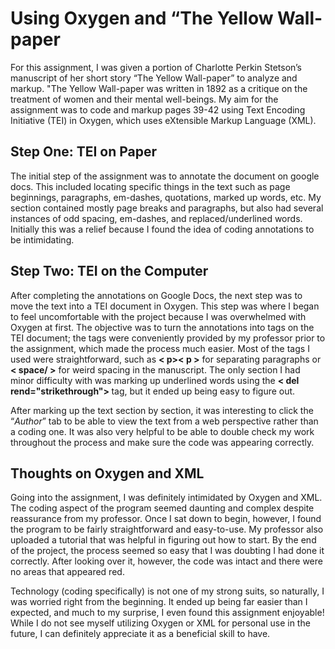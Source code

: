 # Using Oxygen and “The Yellow Wall-paper
For this assignment, I was given a portion of Charlotte Perkin Stetson’s manuscript of her short story “The Yellow Wall-paper” to analyze and markup. "The Yellow Wall-paper was written in 1892 as a critique on the treatment of women and their mental well-beings. My aim for the assignment was to code and markup pages 39-42 using Text Encoding Initiative (TEI) in Oxygen, which uses eXtensible Markup Language (XML).


## Step One: TEI on Paper
The initial step of the assignment was to annotate the document on google docs. This included locating specific things in the text such as page beginnings, paragraphs, em-dashes, quotations, marked up words, etc. My section contained mostly page breaks and paragraphs, but also had several instances of odd spacing, em-dashes, and replaced/underlined words. Initially this was a relief because I found the idea of coding annotations to be intimidating. 


## Step Two: TEI on the Computer
After completing the annotations on Google Docs, the next step was to move the text into a TEI document in Oxygen. This step was where I began to feel uncomfortable with the project because I was overwhelmed with Oxygen at first. The objective was to turn the annotations into tags on the TEI document; the tags were conveniently provided by my professor prior to the assignment, which made the process much easier. Most of the tags I used were straightforward, such as **< p>< p >** for separating paragraphs or **< space/ >** for weird spacing in the manuscript. The only section I had minor difficulty with was marking up underlined words using the **< del rend="strikethrough"> </del >** tag, but it ended up being easy to figure out.

After marking up the text section by section, it was interesting to click the “*Author*” tab to be able to view the text from a web perspective rather than a coding one. It was also very helpful to be able to double check my work throughout the process and make sure the code was appearing correctly. 

## Thoughts on Oxygen and XML
Going into the assignment, I was definitely intimidated by Oxygen and XML. The coding aspect of the program seemed daunting and complex despite reassurance from my professor. Once I sat down to begin, however, I found the program to be fairly straightforward and easy-to-use. My professor also uploaded a tutorial that was helpful in figuring out how to start. By the end of the project, the process seemed so easy that I was doubting I had done it correctly. After looking over it, however, the code was intact and there were no areas that appeared red. 

Technology (coding specifically) is not one of my strong suits, so naturally, I was worried right from the beginning. It ended up being far easier than I expected, and much to my surprise, I even found this assignment enjoyable! While I do not see myself utilizing Oxygen or XML for personal use in the future, I can definitely appreciate it as a beneficial skill to have. 
